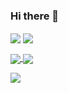 
### Hi there 👋

<a>
  <img href="" align="center" src="https://github-readme-stats.vercel.app/api?username=pedromdpereira&show_icons=true&theme=onedark&hide_border=true&hide_title=true&hide=contribs" />
</a>
<a>
  <img align="center" src="https://github-readme-stats.vercel.app/api/top-langs/?username=pedromdpereira&layout=compact&langs_count=8&theme=onedark&hide_border=true&hide=jupyter%20notebook" />
</a>
<p><p/>
<a href="https://github.com/pedromdpereira/Previsor-Falso-Alarme-Incendios">
  <img align="center" src="https://github-readme-stats.vercel.app/api/pin/?username=pedromdpereira&repo=Previsor-Falso-Alarme-Incendios&theme=onedark&hide_border=true" />
</a>
<a href="https://github.com/pedromdpereira/Previsao-de-Precos-Carros">
  <img align="center" src="https://github-readme-stats.vercel.app/api/pin/?username=pedromdpereira&repo=Previsao-de-Precos-Carros&theme=onedark&hide_border=true" />
<p><p/>
</a>
<a href="https://github.com/pedromdpereira/Instagram-Downloader-Selenium">
  <img align="center" src="https://github-readme-stats.vercel.app/api/pin/?username=pedromdpereira&repo=Instagram-Downloader-Selenium&theme=onedark&hide_border=true" />
</a>

<!--
**pedromdpereira/pedromdpereira** is a ✨ _special_ ✨ repository because its `README.md` (this file) appears on your GitHub profile.

Here are some ideas to get you started:

- 🔭 I’m currently working on ...
- 🌱 I’m currently learning ...
- 👯 I’m looking to collaborate on ...
- 🤔 I’m looking for help with ...
- 💬 Ask me about ...
- 📫 How to reach me: ...
- 😄 Pronouns: ...
- ⚡ Fun fact: ...
-->
